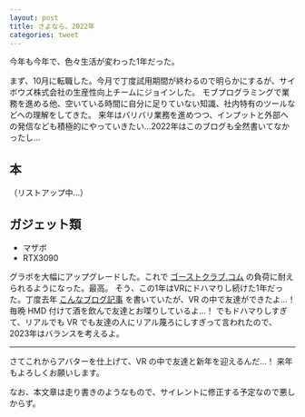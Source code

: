 ```yaml
---
layout: post
title: さよなら、2022年
categories: tweet
---
```


今年も今年で、色々生活が変わった1年だった。

まず、10月に転職した。今月で丁度試用期間が終わるので明らかにするが、サイボウズ株式会社の生産性向上チームにジョインした。
モブプログラミングで業務を進める他、空いている時間に自分に足りていない知識、社内特有のツールなどへの理解をしてきた。
来年はバリバリ業務を進めつつ、インプットと外部への発信なども積極的にやっていきたい...2022年はこのブログも全然書いてなかったし...


## 本
（リストアップ中...）


## ガジェット類
- マザボ
- RTX3090

グラボを大幅にアップグレードした。これで [ゴーストクラブ.コム](https://xn--pckjp4dudxftf.xn--tckwe/) の負荷に耐えられるようになった。最高。
そう、この1年はVRにドハマりし続けた1年だった。丁度去年 [こんなブログ記事](https://default.cf/blog/2021/12/26/oculus-quest-2/) を書いていたが、VR の中で友達ができたよ...！毎晩 HMD 付けて酒を飲んで友達とお喋りしているよ...！
でもドハマりしすぎて、リアルでも VR でも友達の人にリアル蔑ろにしすぎって言われたので、2023年はバランスを考えるよ。


---

さてこれからアバターを仕上げて、VR の中で友達と新年を迎えるんだ...！
来年もよろしくお願いします。

なお、本文章は走り書きのようなもので、サイレントに修正する予定なので悪しからず。